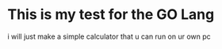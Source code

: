 # This is my test for the GO Lang

i will just make a simple calculator that u can run on ur own pc
